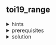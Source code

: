 ## toi19_range

<details>
  <summary>hints</summary>
  <ul>
    <details>
      <summary>hint 1</summary>
      <p>ข้อนี้มีการดึงคำตอบมาจากช่วงที่อยู่ภายใน ทำให้เรานึกถึง algorithm อะไร?</p>
    </details>
    <details>
      <summary>hint 1.5</summary>
      <p>dynamic programming</p>
    </details>
    <details>
      <summary>hint 2</summary>
      <p>ถ้าช่วง $[L_j, R_j]$ อยู่ภายในช่วง $[L_i, R_i]$ แสดงว่า $L_i ≤ L_j$ และ $R_j ≤ R_i$ เราสามารถแก้อย่างน้อย 1 เงื่อนไขด้วยการ?</p>
    </details>
    <details>
      <summary>hint 2.5</summary>
      <p>sorting</p>
    </details>
  </ul>
</details>

<details>
  <summary>prerequisites</summary>
  <p>dynamic programming, LIS - binary search / Range query data structure (Segment tree / Binary indexed tree) <br><a href="https://cp-algorithms.com/sequences/longest_increasing_subsequence.html">Longest increasing subsequence - Algorithms for Competitive Programming (cp-algorithms.com)</a></p>
</details>

<details>
  <summary>solution</summary>
  <p>เงื่อนไขของการที่ช่วง j จะอยู่ภายในช่วง i แบ่งได้เป็นสองส่วนคือ $L_i ≤ L_j$ และ $R_j ≤ R_i$ เราสามารถแก้เงื่อนไข $R_j ≤ R_i$ ได้โดยการ sort โดยเราจะ sort ให้ช่วงที่อยู่ภายในมาก่อนช่วงที่ครอบเสมอโดยเราจะ sort ตามเงื่อนไขว่าถ้า $R_j ≠ R_i$ เราจะเลือกตัวที่มีค่า R น้อยกว่าอยู่ด้านหน้า ส่วนถ้า $R_j = R_i$ เราจะเลือกตัวที่มีค่า L มากกว่าอยู่ด้านหน้า</p>
  <p align="center">
    <img width="600" src="https://github.com/packmani/toi-posn-com-guide/assets/40173086/4dd25d0d-eafe-403f-af77-5bfcb6c7a3b0" alt="range covering" />
  </p>
  <p>ตอนนี้เราเหลือแค่เงื่อนไขที่ว่า $L_i ≤ L_j$ คะแนนของช่วง $(i)$ คือ maximum ของคะแนนของช่วงที่อยู่ภายใน $(j)+1$ โดยการคิดคะแนนนี้ก็เหมือนกับการหาความยาวของ longest non-increasing subsequence โดยเราจะนำ array $L$ หลัง sort ตาม $R$ มาทำ longest non-increasing subsequence</p>
  <ul>
    <details>
      <summary>Sol 1 - binary search</summary>
      <ul>
      <li>เราจะใช้หลักการของ patience sorting มาใช้ในการหา ความยาวของ longest non-decreasing subsequence (คล้ายๆกับ LIS แต่ element ซ้ำกันได้) โดยทำการ loop จากซ้ายมาขวาแล้วนำตัวเลข x ไปใส่บนกองซ้อน ที่มี <mark>element ด้านบนสุด > x</mark> ที่อยู่ซ้ายที่สุด ถ้าไม่มีเลขด้านบนที่ว่า ก็สร้าง stack ใหม่ที่มีแค่ x </li>
      <li>จากการสังเกตเราจะพบว่าเราสามารถนำ x ไปต่อกับตัวเลขที่อยู่ด้านบนสุดที่อยู่ในกองซ้อนด้านหน้ากองซ้อนของ x ได้ <br>เพราะฉะนั้นถ้าเรา run algorithm นี้จนจบเราจะได้ความยาวของ longest non-decreasing subsequence เป็นจำนวนของกองซ้อนทั้งหมด </li>
      <li>ในการหาตำแหน่งของกองซ้อนที่เราจะใส่ x เราสามารถใช้ binary search ได้, binary search บน array ของ element ที่อยู่บนสุดของแต่ละกองซ้อนเพื่อหา <mark>ตำแหน่งแรกที่ > x (upper_bound)</mark> เนื่องจาก array ของ element บนสุด sort จากน้อยไปมากเสมอ</li>
        <video width="600" controls loop muted autoplay playsinline>
           <source src="https://github.com/packmani/toi-posn-com-guide/assets/40173086/d07aaf50-2161-4285-87d0-edd87c80925f.mp4" type="video/mp4">
        </video> 
      <li>แต่เราต้องการหาความยาวของ longest non-increasing subsequence ซึ่งก็สามารถทำได้โดยการ flip เลขจากจำนวนบวกไปเป็นจำนวนลบแล้วทำการ binary search N รอบ เพื่อหาความยาวของ longest non-decreasing subsequence ทำให้มี TC = $O(N\log N)$</li>
      </ul>
    </details>
    <details>
      <summary>Sol 2 - Fenwick tree</summary>
      <ul>
      <li>เราสามารถแก้ปัญหา longest non-decreasing subsequence ได้ด้วยการใช้ dynamic programming</li>
      <li>กำหนดให้ $dp_i$ แทนความยาวของ longest non-decreasing sequence โดยจบที่ element ตำแหน่ง $i$ โดยมี recurrence คือ <br>$dp_i = max(\{dp_j + 1\}); j < i$ และ $element_j ≤ element_i$</li>
      <li>แต่ปัญหาอยู่เราต้อง loop หา $j$ ทำให้มี $TC = O(N^2)$ เราสามารถใช้ binary indexed tree มาลดเวลาในการ loop $j$ ได้ เพราะ BIT สามารถทำ point update และ prefix query ได้ใน $O(\log N)$ ทำให้เราสามารถหาค่า maximum ของ $dp_j$ ในช่วง $[1, element_i]$ ได้ใน $O(\log N)$ แล้วเราก็ทำการ update $dp_i$ ไว้ในตำแหน่งของ $element_i$ ไปเรื่อยๆ</li> 
      <li>โดยคำตอบของเราก็คือ $max(\{dp(i)\})$ แต่ติดปัญหาคือการที่ $element_i$ อาจมีค่ามากถึง $10^9$ ทำให้เราไม่สามารถนำค่าไปใส่ใน array ได้ตรงๆ แต่เราสามารถแก้ได้โดยการทำ coordinate compression</li>
      <br>
      <details>
        <summary>coordinate compression</summary>
        <p>สมมติ $element = \{100, 1, 23, 23\}$ เราสามารถเปลี่ยนเป็น $element' = \{3, 1, 2, 2\}$ ซึ่งทำให้เราสามารถ map ค่า element จริงๆ ไปเป็น index ใน array ได้ เพราะเรามี element แค่ N ตัว เราสามารถทำได้โดยการ sort แล้ว unique (อาจมีเลขซ้ำ) แล้วทำการ binary search เพื่อหาตำแหน่งสำหรับแต่ละเลข (upper_bound)</p>
      </details>
      <p>แต่ปัญหาของเราคือต้องหาความยาวของ longest non-increasing subsequence ซึ่งสามารถทำได้โดย flip index ของแต่ละ element เช่น $element' = \{3, 1, 2, 2\}$ → $element'' = \{1, 3, 2, 2\}$ ทำให้ query prefix ของเราจะเปลี่ยนไปเป็นการหา maximum ในช่วงที่ $≥ element_i$ แทน</p>
      <p align="center">
        <img width="600" src="https://github.com/packmani/toi-posn-com-guide/assets/40173086/3376b647-ce60-4c2f-a351-ae8ad7aaa9ab" />
      </p>
      </ul>
    </details>
  </ul>
</details>
